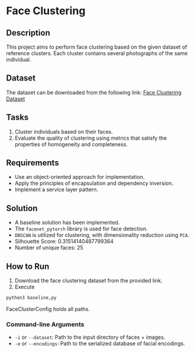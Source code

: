 # Face Clustering

## Description
This project aims to perform face clustering based on the given dataset of reference clusters. Each cluster contains several photographs of the same individual.

## Dataset
The dataset can be downloaded from the following link:
[Face Clustering Dataset](https://disk.yandex.ru/d/X7Dh7hrgF90k4g)

## Tasks
1. Cluster individuals based on their faces.
2. Evaluate the quality of clustering using metrics that satisfy the properties of homogeneity and completeness.

## Requirements
- Use an object-oriented approach for implementation.
- Apply the principles of encapsulation and dependency inversion.
- Implement a service layer pattern.

## Solution
- A baseline solution has been implemented.
- The `facenet_pytorch` library is used for face detection.
- `DBSCAN` is utilized for clustering, with dimensionality reduction using `PCA`.
- Silhouette Score: 0.31514140487799364
- Number of unique faces: 25

## How to Run
1. Download the face clustering dataset from the provided link.
2. Execute

```bash
python3 baseline,py
```

FaceClusterConfig holds all paths.

### Command-line Arguments
- `-i` or `--dataset`: Path to the input directory of faces + images.
- `-e` or `--encodings`: Path to the serialized database of facial encodings.
